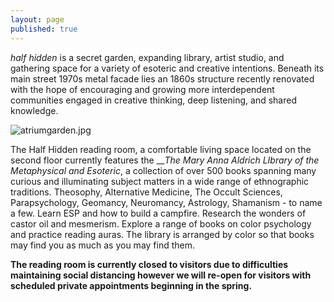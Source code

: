 ```yaml
---
layout: page
published: true
---
```


_half hidden_ is a secret garden, expanding library, artist studio, and gathering space for a variety of esoteric and creative intentions. Beneath its main street 1970s metal facade lies an 1860s structure recently renovated with the hope of encouraging and growing more interdependent communities engaged in creative thinking, deep listening, and shared knowledge.



![atriumgarden.jpg]({{site.baseurl}}/images/atriumgarden.jpg)




The Half Hidden reading room, a comfortable living space located on the second floor currently features the ___The Mary Anna Aldrich LIbrary of the Metaphysical and Esoteric_, a collection of over 500 books spanning many curious and illuminating subject matters in a wide range of ethnographic traditions. Theosophy, Alternative Medicine, The Occult Sciences, Parapsychology, Geomancy, Neuromancy, Astrology, Shamanism - to name a few. Learn ESP and how to build a campfire. Research the wonders of castor oil and mesmerism. Explore a range of books on color psychology and practice reading auras. The library is arranged by color so that books may find you as much as you may find them. 

**The reading room is currently closed to visitors due to difficulties maintaining social distancing however we will re-open for visitors with scheduled private appointments beginning in the spring.** 






